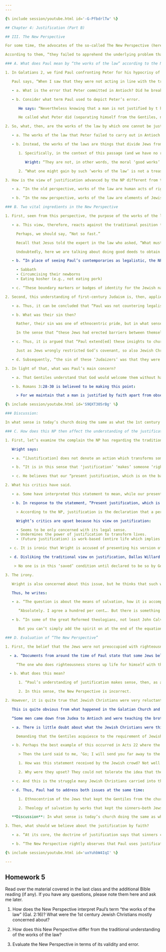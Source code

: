 ```yaml
---
---

{% include session/youtube.html id='-G-PfbdrlTw' %}

## Chapter 4: Justification (Part B)

## III. The New Perspective

For some time, the advocates of the so-called The New Perspective (here after NP) have claimed that “the church, both Catholic and Protestant, has misunderstood the biblical teaching of justification for most of its history.”

According to them, “they failed to apprehend the underlying problem that Paul was addressing in his epistles to the Galatians and to the Romans.”2

### A. What does Paul mean by “the works of the law” according to the NP?

1. In Galatians 2, we find Paul confronting Peter for his hypocrisy of withdrawing himself from fellowshipping with the Gentiles in Antioch.

   Paul says, “When I saw that they were not acting in line with the truth of the gospel, I said to Peter in front of them all, “You are a Jew, yet you live like a Gentile and not like a Jew. How is it, then, that you force Gentiles to follow Jewish customs?” (Gal. 2:14).

   - a. What is the error that Peter committed in Antioch? Did he break moral laws? No.

   - b. Consider what term Paul used to depict Peter’s error.

      He says: “Nevertheless knowing that a man is not justified by t he works of the Law (ergōn nomou: works of law) but through faith in Christ Jesus, even we have believed in Christ Jesus, so that we may be justified by faith in Christ and not by the works of the Law; since by the works of the Law no flesh will be justified” (Gal. 2:16 NASB).

      He called what Peter did (separating himself from the Gentiles, not eating with them) as “the works of the law.”

2. So, what, then, are the works of the law by which one cannot be justified?

   - a. The works of the law that Peter failed to carry out in Antioch were not moral “good works” or violating the Ten Commandments of the Lord.

   - b. Instead, the works of the laws are things that divide Jews from Gentiles.

      1. Specifically, in the context of this passage (and we have no right to read Galatians 2:16 other than in the context of verses 11-15), the “works of the law” refer to the fact that “Jews do not eat with Gentiles.”

         Wright: “They are not, in other words, the moral ‘good works’ which the Reformation tradition loves to hate.”

      2. “What one might gain by such ‘works of the law’ is not a treasury of moral merit, but the assured status of belonging to God’s people, separated from the rest of humankind.”

3. How is the view of justification advanced by the NP different from the traditional view?

   - a. “In the old perspective, works of the law are human acts of righteousness” (e.g., moral merits, good deeds, etc.) “performed in order to gain credit before God”

   - b. “In the new perspective, works of the law are elements of Jewish law that accentuates Jewish privilege and mark out Israel from other nations.”

### B. Two vital ingredients in the New Perspective

1. First, seen from this perspective, the purpose of the works of the law was to maintain the identity of the Jewish nation as a covenanted people.

   - a. This view, therefore, reacts against the traditional position that the Jews in the first century believed they could amass merits before God by doing good deeds.

     Perhaps, we should say, “Not so fast.”

     Recall that Jesus told the expert in the law who asked, “What must I do to inherit eternal life,” “Do this [Love your neighbor as yourself] and you will live.” “But he wanted to JUSTIFY himself, so he asked Jesus, ‘And who is my neighbor’” (Lk. 10:25-9).

     Undoubtedly, here we are talking about doing good deeds to obtain eternal life, instead of accentuating the specialness of the Jewish nation.

   - b. “In place of seeing Paul’s contemporaries as legalistic, the NP says that the concern in early Judaism was to maintain the identity of the Jewish nation, especially through observing the following three things”6:

     - Sabbath
     - Circumcising their newborns
     - Eating kosher (e.g., not eating pork)

   - c. “These boundary markers or badges of identity for the Jewish nation distinguished them as belonging to God’s covenant people.”

2. Second, this understanding of first-century Judaism is, then, applied to Paul.

   - a. Thus, it can be concluded that “Paul was not countering legalistic Jewish individuals who were attempting to earn their salvation through works-righteousness.”

   - b. What was their sin then?

     Rather, their sin was one of ethnocentric pride, but in what sense?

     In the sense that “these Jews had erected barriers between themselves and their Gentile brother and sisters by insisting that, along with faith in Jesus, the Gentiles must also follow such specifically Jewish ceremonial practices as circumcision, the kosher dietary laws, and Sabbath observance.”

   - c. Thus, it is argued that “Paul extend[ed] these insights to church relations.

     Just as Jews wrongly restricted God’s covenant, so also Jewish Christians wrongly insisted that Gentile Christians needed to observe the law to be full- fledged disciples” or to be considered as believers, period.

   - d. Subsequently, “the sin of these ‘Judaizers’ was that they were alienating themselves from their fellow believers in a spirit of ethnic exclusivism and pride, not that they were attempting to earn salvation in relation to God through moral effort.”11

3. In light of that, what was Paul’s main concern?

   - a. That Gentiles understand that God would welcome them without having to observe Jewish practices (kosher food and circumcision).

   - b. Romans 3:28-30 is believed to be making this point:

     > For we maintain that a man is justified by faith apart from observing the law (ergōn nomou: works of law). 29 Is God the God of Jews only? Is he not the God of Gentiles too? Yes, of Gentiles too, 30 since there is only one God, who will justify the circumcised by faith and the uncircumcised through that same faith.

{% include session/youtube.html id='S9QXT305rBg' %}

### Discussion:

In what sense is today’s church doing the same as what the 1st century Jewish Christians did to make some people feel very uncomfortable about coming to our church?

### C. How does this NP then affect the understanding of the justification by faith?

1. First, let’s examine the complain the NP has regarding the traditional view on the justification (from the Greek root dikaioō) by faith.

   Wright says:

   - a. “[Justification] does not denote an action which transforms someone so much as a declaration which grants them a status. It is the status of the person which is transformed by the action of ‘justification’, not the character.”

   - b. “It is in this sense that ‘justification’ ‘makes’ someone ‘righteous,’ just as the officiant at a wedding service might be said to ‘make’ the couple husband and wife—a change of status, accompanied by a steady transformation of the heart (it is hoped), but a real change of status even if both parties are entering the union out of pure convenience.”13

   - c. He believes that our “present justification, which is on the basis of faith, anticipates our future justification that will take place on the day of judgment, which is ‘on the basis of the entire life.’”

2. What his critics have said.

   - a. Some have interpreted this statement to mean, while our present justification is by faith, our future justification is, in some sense, by works, a view that Wright himself eschews since the works are produced in the power of the Holy Spirit.”15

   - b. In response to the statement, “Present justification, which is on the basis of faith, anticipates our future justification that will take place on the Day of Judgment,” Wright’s critics have said:

     > According to the NP, justification is the declaration that a person is in the covenant family. Accordingly, ‘righteousness’ is simply a statement of that person’s status. He or she is not regarded as morally virtuous (whether through an inherent or an imputed righteousness), but is simply declared to be in the covenant.

     Wright’s critics are upset because his view on justification:

     - Seems to be only concerned with its legal sense.
     - Undermines the power of justification to transform lives.
     - (Future justification) is work-based (entire life which implies work).

  - c. It is ironic that Wright is accused of presenting his version of forensic or legal condition of justification, instead of transformation of vital reality or character, since that was his complaint against the traditional view on justification.

  - d. Disliking the traditional view on justification, Dallas Willard said (sarcastically):

    > No one is in this ‘saved’ condition until declared to be so by God. We do not enter it by something that happens to us, or in virtue of a reality that moves into place in our life, even if that reality is God himself.

3. The irony.

   Wright is also concerned about this issue, but he thinks that such work is done more by the Holy Spirit than the belief in the imputed righteousness of Christ.

   Thus, he writes:

   - a. “The question is about the means of salvation, how it is accomplished. [The Reformed theology] has said that salvation is accomplished by the sovereign grace of God, operating through the death of Jesus Christ in our place and on our behalf, and appropriated through faith alone.”

      “Absolutely. I agree a hundred per cent…. But there is something missing—or rather, someone missing. Where is the Holy Spirit?”18

   - b. “In some of the great Reformed theologians, not least John Calvin himself, the work of the spirit is every bit as important as the work of the son.

      But you can’t simply add the spirit on at the end of the equation and hope it will still have the same shape. Part of my plea in this book is for the spirit’s work to be taken seriously.”19

### D. Evaluation of “The New Perspective”

1. First, the belief that the Jews were not preoccupied with righteousness obtained from works of the law is not necessarily true.

  - a. “Documents from around the time of Paul state that some Jews believed obedience to the law was rewarded on the final day with salvation:

     “The one who does righteousness stores up life for himself with the Lord” (Psalms of Solomon, c. 50 B.C.). “Miracles, however, will appear at their own time to those who are saved by their works” (2 Baruch, c. A.D. 100).

  - b. What does this mean?

      1. “Paul’s understanding of justification makes sense, then, as a criticism of the observance of the law as a whole (not just circumcision, Sabbath observance, and food laws) as the means to eternal life.”21

      2. In this sense, the New Perspective is incorrect.

2. However, it is quite true that Jewish Christians were very reluctant to eliminate all aspects of Judaism from the new faith.

   This is quite obvious from what happened in the Galatian Church and what the men from James had proclaimed in Antioch:

   “Some men came down from Judea to Antioch and were teaching the brothers: ‘Unless you are circumcised, according to the custom taught by Moses, you cannot be saved’” (Acts 15:1).

   - a. There is little doubt about what the Jewish Christians were thinking:

     Demanding that the Gentiles acquiesce to the requirement of Jewish laws (e.g., circumcision) in order to keep as many of them from joining the new faith.

   - b. Perhaps the best example of this occurred in Acts 22 where the Jews were quite willing to let Paul speak to them about his mission until he said,

      > Then the Lord said to me, ‘Go; I will send you far away to the Gentiles’ (22:21).

      1. How was this statement received by the Jewish crowd? Not well. “The crowd listened to Paul until he said this. Then they raised their voices and shouted, ‘Rid the earth of him! He’s not fit to live!’” (Acts 22:22).

      2. Why were they upset? They could not tolerate the idea that their God wanted to share His blessing with the Gentiles.

   - c. And this is the struggle many Jewish Christians carried into their new faith, not always successful in handling it. The result of this type of theology in the Church would have kept the Gentiles out of the NT covenant! Paul would have none of it!

   - d. Thus, Paul had to address both issues at the same time:

      1. Ethnocentrism of the Jews that kept the Gentiles from the church

      2. Theology of salvation by works that kept the sinners—both Jews and Gentiles— from being made righteous by God through Christ (Rom. 5:1).

   **Discussion**: In what sense is today’s church doing the same as what the 1st century Jewish Christians that kept the nations from receiving God’s blessing in Christ?

3. Then, what should we believe about the justification by faith?

   - a. “At its core, the doctrine of justification says that sinners can be miraculously reckoned righteous before God. This happens for all who believe and has nothing to do with observance of the law, which for sinners is impossible”

   - b. “The New Perspective rightly observes that Paul uses justification to argue that Gentile Christians need not take on the yoke of the law and that Jewish Christians and Gentile Christians should live together in harmony.”23

{% include session/youtube.html id='uxYuhbW4IqI' %}

---
```

## Homework 5

Read over the material covered in the last class and the additional Bible reading (if any). If you have any questions, please note them here and ask me later.

1. How does the New Perspective interpret Paul’s term “the works of the law” (Gal. 2:16)? What were the 1st century Jewish Christians mostly concerned about?

2. How does this New Perspective differ from the traditional understanding of the works of the law?

3. Evaluate the New Perspective in terms of its validity and error.
